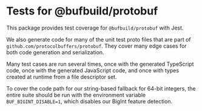 # Tests for @bufbuild/protobuf

This package provides test coverage for `@bufbuild/protobuf` with Jest.

We also generate code for many of the unit test proto files that are part of
`github.com/protocolbuffers/protobuf`. They cover many edge cases for both code
generation and serialization.

Many test cases are run several times, once with the generated TypeScript code,
once with the generated JavaScript code, and once with types created at runtime
from a file descriptor set.

To cover the code path for our string-based fallback for 64-bit integers, the
entire suite should be run with the environment variable
`BUF_BIGINT_DISABLE=1`, which disables our BigInt feature detection.
